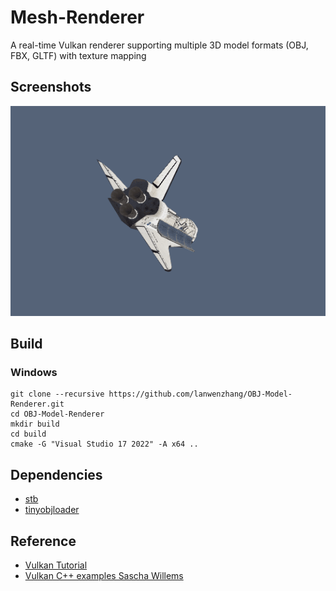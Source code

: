 # Mesh-Renderer

 A real-time Vulkan renderer supporting multiple 3D model formats (OBJ, FBX, GLTF) with texture mapping  

## Screenshots
![OBJ-Model-Renderer](data/screenshot.gif)

## Build

### Windows
```
git clone --recursive https://github.com/lanwenzhang/OBJ-Model-Renderer.git
cd OBJ-Model-Renderer
mkdir build
cd build
cmake -G "Visual Studio 17 2022" -A x64 ..
```

## Dependencies
* [stb](https://github.com/nothings/stb)
* [tinyobjloader](https://github.com/tinyobjloader/tinyobjloader)

## Reference
* [Vulkan Tutorial](https://vulkan-tutorial.com/)
* [Vulkan C++ examples Sascha Willems](https://github.com/SaschaWillems/Vulkan)

